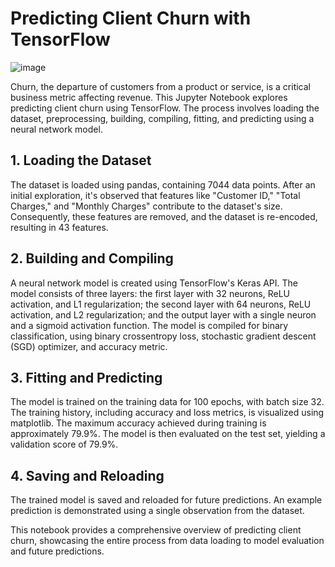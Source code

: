 # Predicting Client Churn with TensorFlow

![image](https://github.com/peter9032/predicting_churn_with_tensorflow/assets/129965664/42a1a86a-77a2-4fb8-a5ba-88abb4b53df9)


Churn, the departure of customers from a product or service, is a critical business metric affecting revenue. This Jupyter Notebook explores predicting client churn using TensorFlow. The process involves loading the dataset, preprocessing, building, compiling, fitting, and predicting using a neural network model.

## 1. Loading the Dataset

The dataset is loaded using pandas, containing 7044 data points. After an initial exploration, it's observed that features like "Customer ID," "Total Charges," and "Monthly Charges" contribute to the dataset's size. Consequently, these features are removed, and the dataset is re-encoded, resulting in 43 features.

## 2. Building and Compiling

A neural network model is created using TensorFlow's Keras API. The model consists of three layers: the first layer with 32 neurons, ReLU activation, and L1 regularization; the second layer with 64 neurons, ReLU activation, and L2 regularization; and the output layer with a single neuron and a sigmoid activation function. The model is compiled for binary classification, using binary crossentropy loss, stochastic gradient descent (SGD) optimizer, and accuracy metric.

## 3. Fitting and Predicting

The model is trained on the training data for 100 epochs, with batch size 32. The training history, including accuracy and loss metrics, is visualized using matplotlib. The maximum accuracy achieved during training is approximately 79.9%. The model is then evaluated on the test set, yielding a validation score of 79.9%.

## 4. Saving and Reloading

The trained model is saved and reloaded for future predictions. An example prediction is demonstrated using a single observation from the dataset.

This notebook provides a comprehensive overview of predicting client churn, showcasing the entire process from data loading to model evaluation and future predictions.
